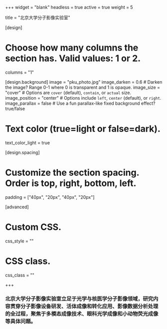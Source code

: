+++
widget = "blank"
headless = true
active = true
weight = 5

title = "北京大学分子影像实验室"

[design]
  # Choose how many columns the section has. Valid values: 1 or 2.
  columns = "1"

[design.background]
  image = "pku_photo.jpg"
  image_darken = 0.6  # Darken the image? Range 0-1 where 0 is transparent and 1 is opaque.
  image_size = "cover"  #  Options are `cover` (default), `contain`, or `actual` size.
  image_position = "center"  # Options include `left`, `center` (default), or `right`.
  image_parallax = false  # Use a fun parallax-like fixed background effect? true/false

  # Text color (true=light or false=dark).
  text_color_light = true

[design.spacing]
  # Customize the section spacing. Order is top, right, bottom, left.
  padding = ["40px", "20px", "40px", "20px"]

[advanced]
 # Custom CSS. 
 css_style = ""
 
 # CSS class.
 css_class = ""
 
+++



### 北京大学分子影像实验室立足于光学与核医学分子影像领域，研究内容贯穿分子影像设备研发、活体成像和转化应用、影像数据分析处理的全过程，聚焦于多模态成像技术、眼科光学成像和小动物荧光成像等具体问题。


